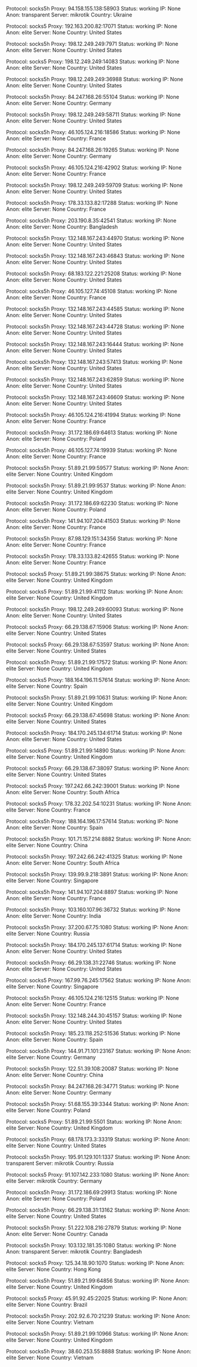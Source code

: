 Protocol: socks5h
Proxy: 94.158.155.138:58903
Status: working
IP: None
Anon: transparent
Server: mikrotik
Country: Ukraine

Protocol: socks5
Proxy: 192.163.200.82:17071
Status: working
IP: None
Anon: elite
Server: None
Country: United States

Protocol: socks5h
Proxy: 198.12.249.249:7971
Status: working
IP: None
Anon: elite
Server: None
Country: United States

Protocol: socks5
Proxy: 198.12.249.249:14083
Status: working
IP: None
Anon: elite
Server: None
Country: United States

Protocol: socks5h
Proxy: 198.12.249.249:36988
Status: working
IP: None
Anon: elite
Server: None
Country: United States

Protocol: socks5h
Proxy: 84.247.168.26:55104
Status: working
IP: None
Anon: elite
Server: None
Country: Germany

Protocol: socks5h
Proxy: 198.12.249.249:58711
Status: working
IP: None
Anon: elite
Server: None
Country: United States

Protocol: socks5h
Proxy: 46.105.124.216:18586
Status: working
IP: None
Anon: elite
Server: None
Country: France

Protocol: socks5h
Proxy: 84.247.168.26:19265
Status: working
IP: None
Anon: elite
Server: None
Country: Germany

Protocol: socks5h
Proxy: 46.105.124.216:42902
Status: working
IP: None
Anon: elite
Server: None
Country: France

Protocol: socks5h
Proxy: 198.12.249.249:59709
Status: working
IP: None
Anon: elite
Server: None
Country: United States

Protocol: socks5h
Proxy: 178.33.133.82:17288
Status: working
IP: None
Anon: elite
Server: None
Country: France

Protocol: socks5h
Proxy: 203.190.8.35:42541
Status: working
IP: None
Anon: elite
Server: None
Country: Bangladesh

Protocol: socks5h
Proxy: 132.148.167.243:44970
Status: working
IP: None
Anon: elite
Server: None
Country: United States

Protocol: socks5h
Proxy: 132.148.167.243:46843
Status: working
IP: None
Anon: elite
Server: None
Country: United States

Protocol: socks5h
Proxy: 68.183.122.221:25208
Status: working
IP: None
Anon: elite
Server: None
Country: United States

Protocol: socks5h
Proxy: 46.105.127.74:45108
Status: working
IP: None
Anon: elite
Server: None
Country: France

Protocol: socks5h
Proxy: 132.148.167.243:44585
Status: working
IP: None
Anon: elite
Server: None
Country: United States

Protocol: socks5h
Proxy: 132.148.167.243:44728
Status: working
IP: None
Anon: elite
Server: None
Country: United States

Protocol: socks5h
Proxy: 132.148.167.243:16444
Status: working
IP: None
Anon: elite
Server: None
Country: United States

Protocol: socks5h
Proxy: 132.148.167.243:57413
Status: working
IP: None
Anon: elite
Server: None
Country: United States

Protocol: socks5h
Proxy: 132.148.167.243:62859
Status: working
IP: None
Anon: elite
Server: None
Country: United States

Protocol: socks5h
Proxy: 132.148.167.243:46609
Status: working
IP: None
Anon: elite
Server: None
Country: United States

Protocol: socks5h
Proxy: 46.105.124.216:41994
Status: working
IP: None
Anon: elite
Server: None
Country: France

Protocol: socks5h
Proxy: 31.172.186.69:64613
Status: working
IP: None
Anon: elite
Server: None
Country: Poland

Protocol: socks5h
Proxy: 46.105.127.74:19939
Status: working
IP: None
Anon: elite
Server: None
Country: France

Protocol: socks5h
Proxy: 51.89.21.99:59577
Status: working
IP: None
Anon: elite
Server: None
Country: United Kingdom

Protocol: socks5h
Proxy: 51.89.21.99:9537
Status: working
IP: None
Anon: elite
Server: None
Country: United Kingdom

Protocol: socks5h
Proxy: 31.172.186.69:62230
Status: working
IP: None
Anon: elite
Server: None
Country: Poland

Protocol: socks5h
Proxy: 141.94.107.204:41503
Status: working
IP: None
Anon: elite
Server: None
Country: France

Protocol: socks5h
Proxy: 87.98.129.151:34356
Status: working
IP: None
Anon: elite
Server: None
Country: France

Protocol: socks5h
Proxy: 178.33.133.82:42655
Status: working
IP: None
Anon: elite
Server: None
Country: France

Protocol: socks5
Proxy: 51.89.21.99:38675
Status: working
IP: None
Anon: elite
Server: None
Country: United Kingdom

Protocol: socks5
Proxy: 51.89.21.99:41112
Status: working
IP: None
Anon: elite
Server: None
Country: United Kingdom

Protocol: socks5h
Proxy: 198.12.249.249:60093
Status: working
IP: None
Anon: elite
Server: None
Country: United States

Protocol: socks5
Proxy: 66.29.138.67:15906
Status: working
IP: None
Anon: elite
Server: None
Country: United States

Protocol: socks5
Proxy: 66.29.138.67:53597
Status: working
IP: None
Anon: elite
Server: None
Country: United States

Protocol: socks5h
Proxy: 51.89.21.99:17572
Status: working
IP: None
Anon: elite
Server: None
Country: United Kingdom

Protocol: socks5
Proxy: 188.164.196.11:57614
Status: working
IP: None
Anon: elite
Server: None
Country: Spain

Protocol: socks5h
Proxy: 51.89.21.99:10631
Status: working
IP: None
Anon: elite
Server: None
Country: United Kingdom

Protocol: socks5
Proxy: 66.29.138.67:45698
Status: working
IP: None
Anon: elite
Server: None
Country: United States

Protocol: socks5h
Proxy: 184.170.245.134:61714
Status: working
IP: None
Anon: elite
Server: None
Country: United States

Protocol: socks5
Proxy: 51.89.21.99:14890
Status: working
IP: None
Anon: elite
Server: None
Country: United Kingdom

Protocol: socks5
Proxy: 66.29.138.67:38097
Status: working
IP: None
Anon: elite
Server: None
Country: United States

Protocol: socks5
Proxy: 197.242.66.242:39001
Status: working
IP: None
Anon: elite
Server: None
Country: South Africa

Protocol: socks5
Proxy: 178.32.202.54:10231
Status: working
IP: None
Anon: elite
Server: None
Country: France

Protocol: socks5h
Proxy: 188.164.196.17:57614
Status: working
IP: None
Anon: elite
Server: None
Country: Spain

Protocol: socks5h
Proxy: 101.71.157.214:8882
Status: working
IP: None
Anon: elite
Server: None
Country: China

Protocol: socks5h
Proxy: 197.242.66.242:41325
Status: working
IP: None
Anon: elite
Server: None
Country: South Africa

Protocol: socks5h
Proxy: 139.99.9.218:3891
Status: working
IP: None
Anon: elite
Server: None
Country: Singapore

Protocol: socks5h
Proxy: 141.94.107.204:8897
Status: working
IP: None
Anon: elite
Server: None
Country: France

Protocol: socks5h
Proxy: 103.160.107.96:36732
Status: working
IP: None
Anon: elite
Server: None
Country: India

Protocol: socks5h
Proxy: 37.200.67.75:1080
Status: working
IP: None
Anon: elite
Server: None
Country: Russia

Protocol: socks5h
Proxy: 184.170.245.137:61714
Status: working
IP: None
Anon: elite
Server: None
Country: United States

Protocol: socks5h
Proxy: 66.29.138.31:22746
Status: working
IP: None
Anon: elite
Server: None
Country: United States

Protocol: socks5
Proxy: 167.99.76.245:17562
Status: working
IP: None
Anon: elite
Server: None
Country: Singapore

Protocol: socks5h
Proxy: 46.105.124.216:12515
Status: working
IP: None
Anon: elite
Server: None
Country: France

Protocol: socks5h
Proxy: 132.148.244.30:45157
Status: working
IP: None
Anon: elite
Server: None
Country: United States

Protocol: socks5h
Proxy: 185.23.118.252:51536
Status: working
IP: None
Anon: elite
Server: None
Country: Spain

Protocol: socks5h
Proxy: 144.91.71.101:23167
Status: working
IP: None
Anon: elite
Server: None
Country: Germany

Protocol: socks5h
Proxy: 122.51.39.108:20087
Status: working
IP: None
Anon: elite
Server: None
Country: China

Protocol: socks5h
Proxy: 84.247.168.26:34771
Status: working
IP: None
Anon: elite
Server: None
Country: Germany

Protocol: socks5h
Proxy: 51.68.155.39:3344
Status: working
IP: None
Anon: elite
Server: None
Country: Poland

Protocol: socks5
Proxy: 51.89.21.99:5501
Status: working
IP: None
Anon: elite
Server: None
Country: United Kingdom

Protocol: socks5h
Proxy: 68.178.173.3:33319
Status: working
IP: None
Anon: elite
Server: None
Country: United States

Protocol: socks5h
Proxy: 195.91.129.101:1337
Status: working
IP: None
Anon: transparent
Server: mikrotik
Country: Russia

Protocol: socks5
Proxy: 91.107.142.233:1080
Status: working
IP: None
Anon: elite
Server: mikrotik
Country: Germany

Protocol: socks5h
Proxy: 31.172.186.69:29913
Status: working
IP: None
Anon: elite
Server: None
Country: Poland

Protocol: socks5h
Proxy: 66.29.138.31:13162
Status: working
IP: None
Anon: elite
Server: None
Country: United States

Protocol: socks5h
Proxy: 51.222.108.216:27879
Status: working
IP: None
Anon: elite
Server: None
Country: Canada

Protocol: socks5h
Proxy: 103.132.181.35:1080
Status: working
IP: None
Anon: transparent
Server: mikrotik
Country: Bangladesh

Protocol: socks5
Proxy: 125.34.18.90:1070
Status: working
IP: None
Anon: elite
Server: None
Country: Hong Kong

Protocol: socks5h
Proxy: 51.89.21.99:64856
Status: working
IP: None
Anon: elite
Server: None
Country: United Kingdom

Protocol: socks5
Proxy: 45.91.92.45:22025
Status: working
IP: None
Anon: elite
Server: None
Country: Brazil

Protocol: socks5h
Proxy: 202.92.6.70:21239
Status: working
IP: None
Anon: elite
Server: None
Country: Vietnam

Protocol: socks5h
Proxy: 51.89.21.99:10966
Status: working
IP: None
Anon: elite
Server: None
Country: United Kingdom

Protocol: socks5h
Proxy: 38.60.253.55:8888
Status: working
IP: None
Anon: elite
Server: None
Country: Vietnam

